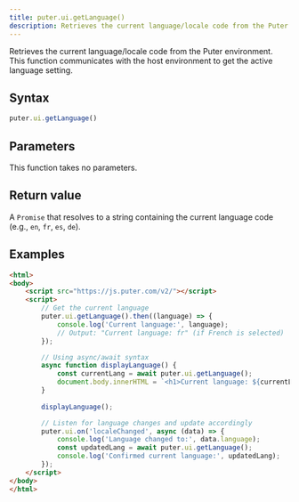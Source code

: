 ```yaml
---
title: puter.ui.getLanguage()
description: Retrieves the current language/locale code from the Puter environment.
---
```


Retrieves the current language/locale code from the Puter environment. This function communicates with the host environment to get the active language setting.

## Syntax
```js
puter.ui.getLanguage()
```

## Parameters

This function takes no parameters.

## Return value 
A `Promise` that resolves to a string containing the current language code (e.g., `en`, `fr`, `es`, `de`).

## Examples
```html
<html>
<body>
    <script src="https://js.puter.com/v2/"></script>
    <script>
        // Get the current language
        puter.ui.getLanguage().then((language) => {
            console.log('Current language:', language);
            // Output: "Current language: fr" (if French is selected)
        });

        // Using async/await syntax
        async function displayLanguage() {
            const currentLang = await puter.ui.getLanguage();
            document.body.innerHTML = `<h1>Current language: ${currentLang}</h1>`;
        }
        
        displayLanguage();

        // Listen for language changes and update accordingly
        puter.ui.on('localeChanged', async (data) => {
            console.log('Language changed to:', data.language);
            const updatedLang = await puter.ui.getLanguage();
            console.log('Confirmed current language:', updatedLang);
        });
    </script>
</body>
</html>
```